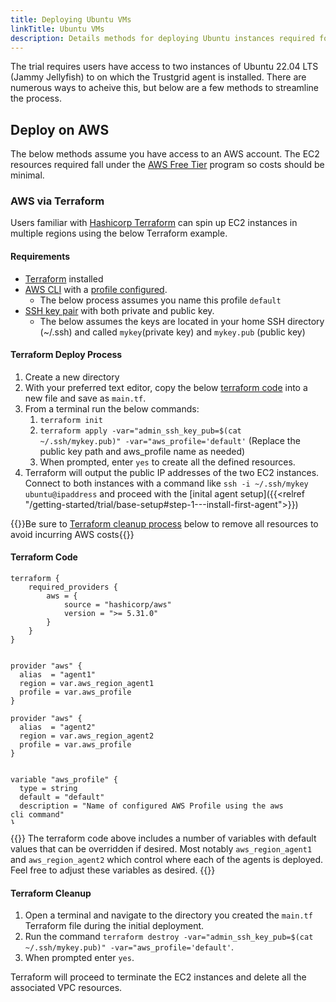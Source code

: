 ```yaml
---
title: Deploying Ubuntu VMs
linkTitle: Ubuntu VMs
description: Details methods for deploying Ubuntu instances required for the trial steps
---
```


The trial requires users have access to two instances of Ubuntu 22.04 LTS (Jammy Jellyfish) to on which the Trustgrid agent is installed. There are numerous ways to acheive this, but below are a few methods to streamline the process.


## Deploy on AWS
The below methods assume you have access to an AWS account. The EC2 resources required fall under the [AWS Free Tier](https://aws.amazon.com/free) program so costs should be minimal.

### AWS via Terraform

Users familiar with [Hashicorp Terraform](https://developer.hashicorp.com/terraform) can spin up EC2 instances in multiple regions using the below Terraform example.  

#### Requirements
- [Terraform](https://developer.hashicorp.com/terraform/install) installed
- [AWS CLI](https://docs.aws.amazon.com/cli/latest/userguide/getting-started-install.html) with a [profile configured](https://docs.aws.amazon.com/cli/latest/userguide/getting-started-quickstart.html#getting-started-quickstart-new-command).
    - The below process assumes you name this profile `default`
- [SSH key pair](https://www.digitalocean.com/community/tutorials/how-to-create-ssh-keys-with-openssh-on-macos-or-linux#step-3-generating-keys-with-openssh) with both private and public key.  
    - The below assumes the keys are located in your home SSH directory (~/.ssh) and called `mykey`(private key) and `mykey.pub` (public key)

#### Terraform Deploy Process
1. Create a new directory 
1. With your preferred text editor, copy the below [terraform code](#terraform-code) into a new file and save as `main.tf`.
1. From a terminal run the below commands:
    1. `terraform init`
    1. `terraform apply -var="admin_ssh_key_pub=$(cat ~/.ssh/mykey.pub)" -var="aws_profile='default'`  (Replace the public key path and aws_profile name as needed)
    1. When prompted, enter `yes` to create all the defined resources.
1. Terraform will output the public IP addresses of the two EC2 instances.  Connect to both instances with a command like `ssh -i ~/.ssh/mykey ubuntu@ipaddress` and proceed with the [inital agent setup]({{<relref "/getting-started/trial/base-setup#step-1---install-first-agent">}})

{{<alert color="warning">}}Be sure to [Terraform cleanup process](#terraform-cleanup) below to remove all resources to avoid incurring AWS costs{{</alert>}}

#### Terraform Code
<pre style="max-height: 400px; max-width: 90%" class="line-numbers language-hcl">
<code>terraform {
    required_providers {
        aws = {
            source = "hashicorp/aws"
            version = ">= 5.31.0"
        }
    }
}


provider "aws" {
  alias  = "agent1"
  region = var.aws_region_agent1
  profile = var.aws_profile
}

provider "aws" {
  alias  = "agent2"
  region = var.aws_region_agent2
  profile = var.aws_profile
}


variable "aws_profile" {
  type = string
  default = "default"
  description = "Name of configured AWS Profile using the aws cli command"
}

variable "aws_region_agent1" {
    type = string
    default = "us-east-1"
    description = "AWS region to create first agent"
}

variable "aws_region_agent2" {
    type = string
    default = "us-west-1"
    description = "AWS region to create second agent"
}

variable "agent1_name_prefix" {
    type = string
    default = "agent1"
    description = "Name useds for creating all aws resources related to agent1"  
}

variable "agent2_name_prefix" {
    type = string
    default = "agent2"
    description = "Name useds for creating all aws resources related to agent2"  
}

variable "admin_ssh_key_pub" {
    type = string
    description = "Public key added to EC2 instances authorized_keys for ssh access"
  
}

variable "instance_type" {
    type = string
    default = "t2.micro"
    description = "EC2 Instance Type for the deployed instances to host the Trustgrid agent"
  
}


resource "aws_key_pair" "agent1_key_pair" {
    provider = aws.agent1
    key_name   = "${var.agent1_name_prefix}-key"
    public_key = var.admin_ssh_key_pub
}

resource "aws_vpc" "agent1_vpc" {
    provider = aws.agent1
    cidr_block = "10.0.0.0/16"
    enable_dns_support = "true" #gives you an internal domain name
    enable_dns_hostnames = "true" #gives you an internal host name
    instance_tenancy = "default"
    tags = {
        Name = "${var.agent1_name_prefix}-vpc"
    }
}

resource "aws_subnet" "agent1_subnet_public_1" {
    provider = aws.agent1
    vpc_id = aws_vpc.agent1_vpc.id
    cidr_block = "10.0.1.0/24"
    map_public_ip_on_launch = "true" //it makes this a public subnet
    tags = {
        Name = "${var.agent1_name_prefix}-subnet-public-1"
    }
}

resource "aws_route_table" "agent1_subnet_public_1_rt" {
    provider = aws.agent1
    vpc_id = aws_vpc.agent1_vpc.id
    tags = {
      Name = "${var.agent1_name_prefix}-subnet-public-1-rt"
    }  
}

resource "aws_route_table_association" "agent1_subnet_public_1_rt_assoc" {
    provider = aws.agent1
    subnet_id = aws_subnet.agent1_subnet_public_1.id
    route_table_id = aws_route_table.agent1_subnet_public_1_rt.id
  
}

resource "aws_internet_gateway" "agent1_igw" {
    provider = aws.agent1
    vpc_id = aws_vpc.agent1_vpc.id
    tags = {
        Name = "${var.agent1_name_prefix}-igw"
    }
  
}

resource "aws_route" "agent1_internet" {
    provider = aws.agent1
    route_table_id = aws_route_table.agent1_subnet_public_1_rt.id
    destination_cidr_block = "0.0.0.0/0"
    gateway_id = aws_internet_gateway.agent1_igw.id
  
}

resource "aws_default_security_group" "agent1_default" {
    provider = aws.agent1
    vpc_id = aws_vpc.agent1_vpc.id
    tags = {
        Name = "${var.agent1_name_prefix}-default-sg"
    }
}

resource "aws_vpc_security_group_egress_rule" "agent1_allow_all_out" {
    provider = aws.agent1
    cidr_ipv4 = "0.0.0.0/0"
    from_port = "-1"
    to_port = "-1"
    ip_protocol = "-1"
    security_group_id = aws_default_security_group.agent1_default.id
    description = "Allow all traffic outbound"
}

resource "aws_vpc_security_group_ingress_rule" "agent1_allow_all_vpc" {
    provider = aws.agent1
    ip_protocol = "-1"
    from_port = "-1"
    to_port = "-1"
    referenced_security_group_id = aws_default_security_group.agent1_default.id
    security_group_id = aws_default_security_group.agent1_default.id
    description = "Allow all traffic within VPC"
}

resource "aws_vpc_security_group_ingress_rule" "agent1_allow_ssh" {
    provider = aws.agent1
    ip_protocol = "tcp"
    from_port = 22
    to_port = 22
    cidr_ipv4 = "0.0.0.0/0"
    description = "Allow SSH from any IP. NOT RECOMMENDED FOR PRODUCTION"
    security_group_id = aws_default_security_group.agent1_default.id  
}


data "aws_ami" "agent1_ubuntu" {
    provider = aws.agent1
    most_recent = true

    filter {
      name   = "name"
      values = ["ubuntu/images/hvm-ssd/ubuntu-jammy-22.04-amd64-server-*"]
    }

    filter {
      name   = "virtualization-type"
      values = ["hvm"]
    }

    owners = ["099720109477"] # Canonical's owner ID
}


resource "aws_instance" "agent1" {
    provider = aws.agent1
    ami = data.aws_ami.agent1_ubuntu.id
    instance_type = var.instance_type
    associate_public_ip_address = true
    subnet_id = aws_subnet.agent1_subnet_public_1.id
    key_name = aws_key_pair.agent1_key_pair.key_name
    security_groups = [ aws_default_security_group.agent1_default.id ]
    tags = {
        Name = var.agent1_name_prefix
    }
    lifecycle {
      ignore_changes = [ security_groups, tags ]
    }
}

output "agent1_public_ip" {
    value = aws_instance.agent1.public_ip
    description = "Public IP address for the agent1 EC2 instances"
}

resource "aws_key_pair" "agent2_key_pair" {
    provider = aws.agent2
    key_name   = "${var.agent2_name_prefix}-key"
    public_key = var.admin_ssh_key_pub
}

resource "aws_vpc" "agent2_vpc" {
    provider = aws.agent2
    cidr_block = "10.0.0.0/16"
    enable_dns_support = "true" #gives you an internal domain name
    enable_dns_hostnames = "true" #gives you an internal host name
    instance_tenancy = "default"
    tags = {
        Name = "${var.agent2_name_prefix}-vpc"
    }
}

resource "aws_subnet" "agent2_subnet_public_1" {
    provider = aws.agent2
    vpc_id = aws_vpc.agent2_vpc.id
    cidr_block = "10.0.1.0/24"
    map_public_ip_on_launch = "true" //it makes this a public subnet
    tags = {
        Name = "${var.agent2_name_prefix}-subnet-public-1"
    }
}

resource "aws_route_table" "agent2_subnet_public_1_rt" {
    provider = aws.agent2
    vpc_id = aws_vpc.agent2_vpc.id
    tags = {
      Name = "${var.agent2_name_prefix}-subnet-public-1-rt"
    }  
}

resource "aws_route_table_association" "agent2_subnet_public_1_rt_assoc" {
    provider = aws.agent2
    subnet_id = aws_subnet.agent2_subnet_public_1.id
    route_table_id = aws_route_table.agent2_subnet_public_1_rt.id
  
}

resource "aws_internet_gateway" "agent2_igw" {
    provider = aws.agent2
    vpc_id = aws_vpc.agent2_vpc.id
    tags = {
        Name = "${var.agent2_name_prefix}-igw"
    }
  
}

resource "aws_route" "agent2_internet" {
    provider = aws.agent2
    route_table_id = aws_route_table.agent2_subnet_public_1_rt.id
    destination_cidr_block = "0.0.0.0/0"
    gateway_id = aws_internet_gateway.agent2_igw.id
  
}

resource "aws_default_security_group" "agent2_default" {
    provider = aws.agent2
    vpc_id = aws_vpc.agent2_vpc.id
    tags = {
        Name = "${var.agent2_name_prefix}-default-sg"
    }
}

resource "aws_vpc_security_group_egress_rule" "agent2_allow_all_out" {
    provider = aws.agent2
    cidr_ipv4 = "0.0.0.0/0"
    from_port = "-1"
    to_port = "-1"
    ip_protocol = "-1"
    security_group_id = aws_default_security_group.agent2_default.id
    description = "Allow all traffic outbound"
}

resource "aws_vpc_security_group_ingress_rule" "agent2_allow_all_vpc" {
    provider = aws.agent2
    ip_protocol = "-1"
    from_port = "-1"
    to_port = "-1"
    referenced_security_group_id = aws_default_security_group.agent2_default.id
    security_group_id = aws_default_security_group.agent2_default.id
    description = "Allow all traffic within VPC"
}

resource "aws_vpc_security_group_ingress_rule" "agent2_allow_ssh" {
    provider = aws.agent2
    ip_protocol = "tcp"
    from_port = 22
    to_port = 22
    cidr_ipv4 = "0.0.0.0/0"
    description = "Allow SSH from any IP. NOT RECOMMENDED FOR PRODUCTION"
    security_group_id = aws_default_security_group.agent2_default.id  
}


data "aws_ami" "agent2_ubuntu" {
    provider = aws.agent2
    most_recent = true

    filter {
      name   = "name"
      values = ["ubuntu/images/hvm-ssd/ubuntu-jammy-22.04-amd64-server-*"]
    }

    filter {
      name   = "virtualization-type"
      values = ["hvm"]
    }

    owners = ["099720109477"] # Canonical's owner ID
}


resource "aws_instance" "agent2" {
    provider = aws.agent2
    ami = data.aws_ami.agent2_ubuntu.id
    instance_type = var.instance_type
    associate_public_ip_address = true
    subnet_id = aws_subnet.agent2_subnet_public_1.id
    key_name = aws_key_pair.agent2_key_pair.key_name
    security_groups = [ aws_default_security_group.agent2_default.id ]
    tags = {
        Name = var.agent2_name_prefix
    }
    lifecycle {
      ignore_changes = [ security_groups, tags ]
    }
}

output "agent2_public_ip" {
    value = aws_instance.agent2.public_ip
    description = "Public IP address for the agent2 EC2 instances"
}
</code>
</pre>
 
 {{<alert color="info">}} 
 The terraform code above includes a number of variables with default values that can be overridden if desired. Most notably `aws_region_agent1` and `aws_region_agent2` which control where each of the agents is deployed.
 Feel free to adjust these variables as desired.
 {{</alert>}}

 #### Terraform Cleanup

 1. Open a terminal and navigate to the directory you created the `main.tf` Terraform file during the initial deployment.
 1. Run the command `terraform destroy -var="admin_ssh_key_pub=$(cat ~/.ssh/mykey.pub)" -var="aws_profile='default'`.
 1. When prompted enter `yes`.

 Terraform will proceed to terminate the EC2 instances and delete all the associated VPC resources.

